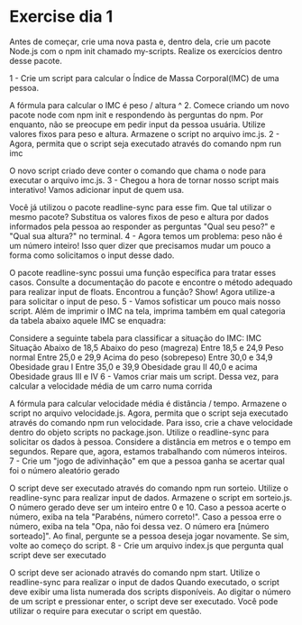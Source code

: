 # Exercise dia 1

Antes de começar, crie uma nova pasta e, dentro dela, crie um pacote Node.js com o npm init chamado my-scripts. Realize os exercícios dentro desse pacote.

1 - Crie um script para calcular o Índice de Massa Corporal(IMC) de uma pessoa.

A fórmula para calcular o IMC é peso / altura ^ 2.
Comece criando um novo pacote node com npm init e respondendo às perguntas do npm.
Por enquanto, não se preocupe em pedir input da pessoa usuária. Utilize valores fixos para peso e altura.
Armazene o script no arquivo imc.js.
2 - Agora, permita que o script seja executado através do comando npm run imc

O novo script criado deve conter o comando que chama o node para executar o arquivo imc.js.
3 - Chegou a hora de tornar nosso script mais interativo! Vamos adicionar input de quem usa.

Você já utilizou o pacote readline-sync para esse fim. Que tal utilizar o mesmo pacote?
Substitua os valores fixos de peso e altura por dados informados pela pessoa ao responder as perguntas "Qual seu peso?" e "Qual sua altura?" no terminal.
4 - Agora temos um problema: peso não é um número inteiro! Isso quer dizer que precisamos mudar um pouco a forma como solicitamos o input desse dado.

O pacote readline-sync possui uma função específica para tratar esses casos. Consulte a documentação do pacote e encontre o método adequado para realizar input de floats.
Encontrou a função? Show! Agora utilize-a para solicitar o input de peso.
5 - Vamos sofisticar um pouco mais nosso script. Além de imprimir o IMC na tela, imprima também em qual categoria da tabela abaixo aquele IMC se enquadra:

Considere a seguinte tabela para classificar a situação do IMC:
IMC	Situação
Abaixo de 18,5	Abaixo do peso (magreza)
Entre 18,5 e 24,9	Peso normal
Entre 25,0 e 29,9	Acima do peso (sobrepeso)
Entre 30,0 e 34,9	Obesidade grau I
Entre 35,0 e 39,9	Obesidade grau II
40,0 e acima	Obesidade graus III e IV
6 - Vamos criar mais um script. Dessa vez, para calcular a velocidade média de um carro numa corrida

A fórmula para calcular velocidade média é distância / tempo.
Armazene o script no arquivo velocidade.js.
Agora, permita que o script seja executado através do comando npm run velocidade. Para isso, crie a chave velocidade dentro do objeto scripts no package.json.
Utilize o readline-sync para solicitar os dados à pessoa.
Considere a distância em metros e o tempo em segundos. Repare que, agora, estamos trabalhando com números inteiros.
7 - Crie um "jogo de adivinhação" em que a pessoa ganha se acertar qual foi o número aleatório gerado

O script deve ser executado através do comando npm run sorteio.
Utilize o readline-sync para realizar input de dados.
Armazene o script em sorteio.js.
O número gerado deve ser um inteiro entre 0 e 10.
Caso a pessoa acerte o número, exiba na tela "Parabéns, número correto!".
Caso a pessoa erre o número, exiba na tela "Opa, não foi dessa vez. O número era [número sorteado]".
Ao final, pergunte se a pessoa deseja jogar novamente. Se sim, volte ao começo do script.
8 - Crie um arquivo index.js que pergunta qual script deve ser executado

O script deve ser acionado através do comando npm start.
Utilize o readline-sync para realizar o input de dados
Quando executado, o script deve exibir uma lista numerada dos scripts disponíveis.
Ao digitar o número de um script e pressionar enter, o script deve ser executado.
Você pode utilizar o require para executar o script em questão.
